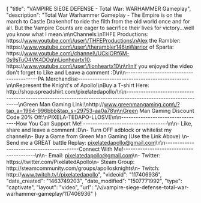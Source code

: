 {
    "title": "VAMPIRE SIEGE DEFENSE - Total War: WARHAMMER Gameplay",
    "description": "Total War Warhammer Gameplay - The Empire is on the march to Castle Drakenhof to ride the filth from the old world once and for all.  But the Vampire Counts are eager to sacrifice  their lives for victory...well you know what I mean.\n\nChannels:\nTHFE Productions: https:\/\/www.youtube.com\/user\/THFEProductions\nAlex the Rambler: https:\/\/www.youtube.com\/user\/therambler146\nWarrior of Sparta: https:\/\/www.youtube.com\/channel\/UCkiORf6M-0s9sTuO4VK4DOg\nLionheartx10: https:\/\/www.youtube.com\/user\/lionheartx10\n\n\nIf you enjoyed the video don't forget to Like and Leave a comment :D\n\n-----------------------------------------PA Merchandise----------------------------------------------\n\nRepresent the Knight's of Apollo!\nBuy a T-shirt Here: http:\/\/shop.spreadshirt.com\/pixelatedapollo\/\n\n---------------------------------------------------------------------------------------------------------------\nGreen Man Gaming Link:\nhttp:\/\/www.greenmangaming.com\/?tap_a=1964-996bbb&tap_s=29753-aa0a78\n\nGreen Man Gaming Discount Code 20% Off:\nPIXELA-TEDAPO-LLOSVE\n\n----------------------------------How You Can Support Me! -----------------------------------\n\n- Like, share and leave a comment :D\n- Turn OFF adblock or whitelist my channel\n- Buy a Game from Green Man Gaming (Use the Link Above) \n- Send me a GREAT battle Replay: pixelatedapollo@gmail.com\n\n------------------------------------------Connect With Me!-----------------------------------------\n\n- Email: pixelatedapollo@gmail.com\n- Twitter: https:\/\/twitter.com\/PixelatedApollo\n- Steam Group:  http:\/\/steamcommunity.com\/groups\/apollosknights\n- Twitch: http:\/\/www.twitch.tv\/pixelatedapollo",
    "videoid": "117406936",
    "date_created": "1463749203",
    "date_modified": "1507771992",
    "type": "captivate",
    "layout": "video",
    "url": "\/v\/vampire-siege-defense-total-war-warhammer-gameplay\/117406936"
}